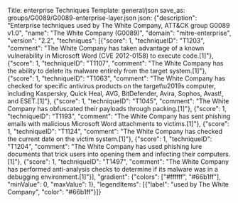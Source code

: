 Title: enterprise Techniques
Template: general/json
save_as: groups/G0089/G0089-enterprise-layer.json
json: {"description": "Enterprise techniques used by The White Company, ATT&CK group G0089 v1.0", "name": "The White Company (G0089)", "domain": "mitre-enterprise", "version": "2.2", "techniques": [{"score": 1, "techniqueID": "T1203", "comment": "The White Company has taken advantage of a known vulnerability in Microsoft Word (CVE 2012-0158) to execute code.[1]"}, {"score": 1, "techniqueID": "T1107", "comment": "The White Company has the ability to delete its malware entirely from the target system.[1]"}, {"score": 1, "techniqueID": "T1063", "comment": "The White Company has checked for specific antivirus products on the target\u2019s computer, including Kaspersky, Quick Heal, AVG, BitDefender, Avira, Sophos, Avast!, and ESET.[1]"}, {"score": 1, "techniqueID": "T1045", "comment": "The White Company has obfuscated their payloads through packing.[1]"}, {"score": 1, "techniqueID": "T1193", "comment": "The White Company has sent phishing emails with malicious Microsoft Word attachments to victims.[1]"}, {"score": 1, "techniqueID": "T1124", "comment": "The White Company has checked the current date on the victim system.[1]"}, {"score": 1, "techniqueID": "T1204", "comment": "The White Company has used phishing lure documents that trick users into opening them and infecting their computers.[1]"}, {"score": 1, "techniqueID": "T1497", "comment": "The White Company has performed anti-analysis checks to determine if its malware was in a debugging environment.[1]"}], "gradient": {"colors": ["#ffffff", "#66b1ff"], "minValue": 0, "maxValue": 1}, "legendItems": [{"label": "used by The White Company", "color": "#66b1ff"}]}